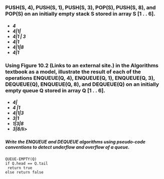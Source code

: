 <h3>PUSH(S, 4), PUSH(S, 1), PUSH(S, 3), POP(S), PUSH(S, 8), and POP(S) on an initially empty stack S stored in array S [1 . . 6].</h3>

<h5>
<ul>  
  <li> 4 </li>
  <li> 4|1| </li>
  <li> 4|1 | 3 </li>
  <li> 4|1 </li>
  <li> 4|1|8 </li>
  <li> 4|1 </li>
</ul> 
</h5>

<h3>Using Figure 10.2 (Links to an external site.) in the Algorithms textbook as a model, illustrate the result of each of the operations ENQUEUE(Q, 4), ENQUEUE(Q, 1), ENQUEUE(Q, 3), DEQUEUE(Q), ENQUEUE(Q, 8), and DEQUEUE(Q) on an initially empty queue Q stored in array Q [1 . . 6]. </h3>

<h5>
 
<ul>
  <li> 4| </li>
  <li> 4 |1 </li>
  <li> 4|1|3 </li>
  <li> 3|1 </li>
  <li> 1|3|8 </li>
  <li> 3|8/li>
 </ul> 
 
 
 <h5>Write the ENQUEUE and DEQUEUE algorithms using pseudo-code conventions to detect underflow and overflow of a queue. </h5>
 
 ```
 QUEUE-EMPTY(Q)
 if Q.head == Q.tail
  return true
 else return false
 ```
 
  

